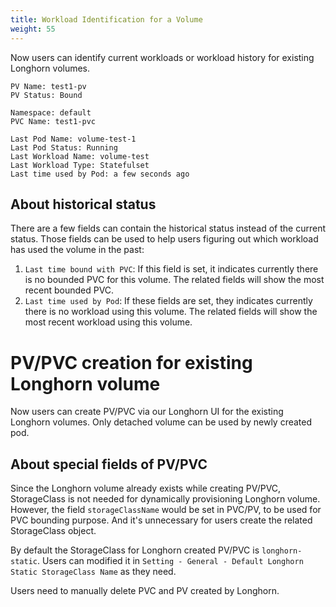 ```yaml
---
title: Workload Identification for a Volume
weight: 55
---
```


Now users can identify current workloads or workload history for existing Longhorn volumes.
```
PV Name: test1-pv
PV Status: Bound

Namespace: default
PVC Name: test1-pvc

Last Pod Name: volume-test-1
Last Pod Status: Running
Last Workload Name: volume-test
Last Workload Type: Statefulset
Last time used by Pod: a few seconds ago
```

## About historical status
There are a few fields can contain the historical status instead of the current status. 
Those fields can be used to help users figuring out which workload has used the volume in the past:

1. `Last time bound with PVC`: If this field is set, it indicates currently there is no bounded PVC for this volume. 
The related fields will show the most recent bounded PVC. 
2. `Last time used by Pod`: If these fields are set, they indicates currently there is no workload using this volume. 
The related fields will show the most recent workload using this volume.

# PV/PVC creation for existing Longhorn volume
Now users can create PV/PVC via our Longhorn UI for the existing Longhorn volumes. 
Only detached volume can be used by newly created pod.

## About special fields of PV/PVC
Since the Longhorn volume already exists while creating PV/PVC, StorageClass is not needed for dynamically provisioning 
Longhorn volume. However, the field `storageClassName` would be set in PVC/PV, to be used for PVC bounding purpose. And
it's unnecessary for users create the related StorageClass object. 

By default the StorageClass for Longhorn created PV/PVC is `longhorn-static`. Users can modified it in 
`Setting - General - Default Longhorn Static StorageClass Name` as they need.

Users need to manually delete PVC and PV created by Longhorn.

